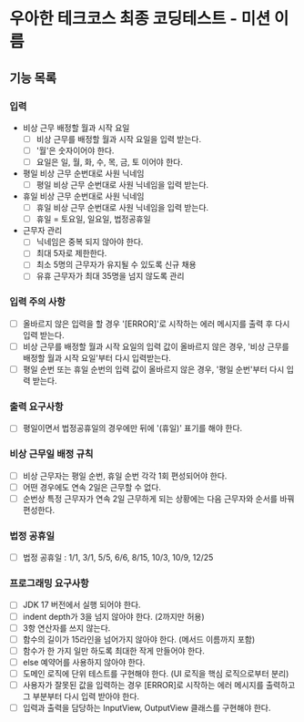 # 우아한 테크코스 최종 코딩테스트 - 미션 이름
## 기능 목록

### 입력
- 비상 근무 배정할 월과 시작 요일
    - [ ] 비상 근무를 배정할 월과 시작 요일을 입력 받는다.
    - [ ] '월'은 숫자이어야 한다.
    - [ ] 요일은 일, 월, 화, 수, 목, 금, 토 이어야 한다.
  
- 평일 비상 근무 순번대로 사원 닉네임
    - [ ] 평일 비상 근무 순번대로 사원 닉네임을 입력 받는다.

- 휴일 비상 근무 순번대로 사원 닉네임
  - [ ] 휴일 비상 근무 순번대로 사원 닉네임을 입력 받는다.
  - [ ] 휴일 = 토요일, 일요일, 법정공휴일

- 근무자 관리
  - [ ] 닉네임은 중복 되지 않아야 한다.
  - [ ] 최대 5자로 제한한다.
  - [ ] 최소 5명의 근무자가 유지될 수 있도록 신규 채용
  - [ ] 유휴 근무자가 최대 35명을 넘지 않도록 관리

### 입력 주의 사항
- [ ] 올바르지 않은 입력을 할 경우 '[ERROR]'로 시작하는 에러 메시지를 출력 후 다시 입력 받는다.
- [ ] 비상 근무를 배정할 월과 시작 요일의 입력 값이 올바르지 않은 경우, '비상 근무를 배정할 월과 시작 요일'부터 다시 입력받는다.
- [ ] 평일 순번 또는 휴일 순번의 입력 값이 올바르지 않은 경우, '평일 순번'부터 다시 입력 받는다.

### 출력 요구사항
- [ ] 평일이면서 법정공휴일의 경우에만 뒤에 '(휴일)' 표기를 해야 한다.


### 비상 근무일 배정 규칙
- [ ] 비상 근무자는 평일 순번, 휴일 순번 각각 1회 편성되어야 한다.
- [ ] 어떤 경우에도 연속 2일은 근무할 수 없다.
- [ ] 순번상 특정 근무자가 연속 2일 근무하게 되는 상황에는 다음 근무자와 순서를 바꿔 편성한다.

### 법정 공휴일
- [ ] 법정 공휴일 : 1/1, 3/1, 5/5, 6/6, 8/15, 10/3, 10/9, 12/25


### 프로그래밍 요구사항
- [ ] JDK 17 버전에서 실행 되어야 한다.
- [ ] indent depth가 3을 넘지 않아야 한다. (2까지만 허용)
- [ ] 3항 연산자를 쓰지 않는다.
- [ ] 함수의 길이가 15라인을 넘어가지 않아야 한다. (메서드 이름까지 포함)
- [ ] 함수가 한 가지 일만 하도록 최대한 작게 만들어야 한다.
- [ ] else 예약어를 사용하지 않아야 한다.
- [ ] 도메인 로직에 단위 테스트를 구현해야 한다. (UI 로직을 핵심 로직으로부터 분리)
- [ ] 사용자가 잘못된 값을 입력하는 경우 [ERROR]로 시작하는 에러 메시지를 출력하고 그 부분부터 다시 입력 받아야 한다.
- [ ] 입력과 출력을 담당하는 InputView, OutputView 클래스를 구현해야 한다.

